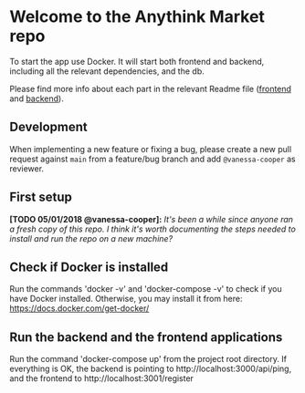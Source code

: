 # Welcome to the Anythink Market repo

To start the app use Docker. It will start both frontend and backend, including all the relevant dependencies, and the db.

Please find more info about each part in the relevant Readme file ([frontend](frontend/readme.md) and [backend](backend/README.md)).

## Development

When implementing a new feature or fixing a bug, please create a new pull request against `main` from a feature/bug branch and add `@vanessa-cooper` as reviewer.

## First setup

**[TODO 05/01/2018 @vanessa-cooper]:** _It's been a while since anyone ran a fresh copy of this repo. I think it's worth documenting the steps needed to install and run the repo on a new machine?_

## Check if Docker is installed

Run the commands 'docker -v' and 'docker-compose -v' to check if you have Docker installed. Otherwise, you may install it from here: https://docs.docker.com/get-docker/

## Run the backend and the frontend applications

Run the command 'docker-compose up' from the project root directory. If everything is OK, the backend is pointing to http://localhost:3000/api/ping, and the frontend to http://localhost:3001/register

